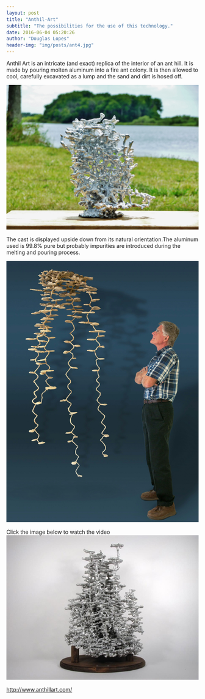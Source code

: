 ```yaml
---
layout: post
title: "Anthil-Art"
subtitle: "The possibilities for the use of this technology."
date: 2016-06-04 05:20:26
author: "Douglas Lopes"
header-img: "img/posts/ant4.jpg"
---
```


 Anthil Art is an intricate (and exact) replica of the interior of an ant hill. It is made by pouring molten aluminum into a fire ant colony. It is then allowed to cool, carefully excavated as a lump and the sand and dirt is hosed off.
  
  ![Anthil1](/img/posts/ant1.jpg)
  
The cast is displayed upside down from its natural orientation.The aluminum used is 99.8% pure but probably impurities are introduced during the melting and pouring process.

 ![Anthil2](/img/posts/ant5.jpg)

Click the image below to watch the video
 [![apro](/img/posts/ant3.jpg)](https://www.youtube.com/watch?v=IGJ2jMZ-gaI "Casting a Fire Ant Colony with Molten Aluminum - Click to Watch!")
   
   http://www.anthillart.com/
